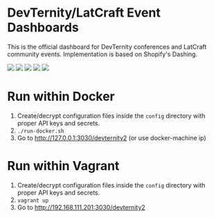 DevTernity/LatCraft Event Dashboards
====================================

This is the official dashboard for DevTernity conferences and LatCraft community events. Implementation is based on Shopify's Dashing.

<img src="https://raw.githubusercontent.com/latcraft/dashboard/master/assets/images/preview_devternity2_2017.png" />

<img src="https://raw.githubusercontent.com/latcraft/dashboard/master/assets/images/preview_devternity1_2017.png" />

<img src="https://raw.githubusercontent.com/latcraft/dashboard/master/assets/images/preview.png" />

<img src="https://raw.githubusercontent.com/latcraft/dashboard/master/assets/images/preview_aws.png" />

<img src="https://raw.githubusercontent.com/latcraft/dashboard/master/assets/images/preview_devternity.png" />

Run within Docker
====================================

1. Create/decrypt configuration files inside the `config` directory with proper API keys and secrets.
2. `./run-docker.sh`
3. Go to <http://127.0.0.1:3030/devternity2> (or use docker-machine ip)

Run within Vagrant
====================================

1. Create/decrypt configuration files inside the `config` directory with proper API keys and secrets.
2. `vagrant up`
3. Go to <http://192.168.111.201:3030/devternity2>

